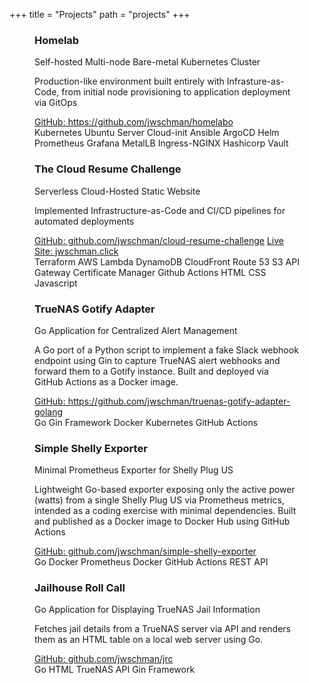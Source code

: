 +++
title = "Projects"
path = "projects"
+++

<div class="projects-list">
<div class="project-card" style="--bg: hsl(200,70%,45%); --accent: hsl(225,70%,50%)">
  <figure>
      <figcaption>
        <h3>Homelab</h3>
        <p class="project-subtitle">Self-hosted Multi-node Bare-metal Kubernetes Cluster</p>
        <p class="project-desc">Production-like environment built entirely with Infrasture-as-Code, from initial node provisioning to application deployment via GitOps</p>
        <div class="project-links">
          <a href="https://github.com/jwschman/homelabo">GitHub: https://github.com/jwschman/homelabo</a>
        </div>
        <div class="project-tech">
          <span>Kubernetes</span>
          <span>Ubuntu Server</span>
          <span>Cloud-init</span>
          <span>Ansible</span>
          <span>ArgoCD</span>
          <span>Helm</span>
          <span>Prometheus</span>
          <span>Grafana</span>
          <span>MetalLB</span>
          <span>Ingress-NGINX</span>
          <span>Hashicorp Vault</span>
        </div>
      </figcaption>
    </figure>
  </div>

  <div class="project-card" style="--bg: hsl(280,70%,50%); --accent: hsl(340,90%,55%)">
    <figure>
      <figcaption>
        <h3>The Cloud Resume Challenge</h3>
        <p class="project-subtitle">Serverless Cloud-Hosted Static Website</p>
        <p class="project-desc">Implemented Infrastructure-as-Code and CI/CD pipelines for automated deployments</p>
        <div class="project-links">
          <a href="https://github.com/jwschman/cloud-resume-challenge">GitHub: github.com/jwschman/cloud-resume-challenge</a>
          <a href="https:jwschman.click">Live Site: jwschman.click</a>
        </div>
        <div class="project-tech">
          <span>Terraform</span>
          <span>AWS</span>
          <span>Lambda</span>
          <span>DynamoDB</span>
          <span>CloudFront</span>
          <span>Route 53</span>
          <span>S3</span>
          <span>API Gateway</span>
          <span>Certificate Manager</span>
          <span>Github Actions</span>
          <span>HTML</span>
          <span>CSS</span>
          <span>Javascript</span>
        </div>
      </figcaption>
    </figure>
  </div>

<div class="project-card" style="--bg: hsl(160,50%,40%); --accent: hsl(90,50%,55%)">
  <figure>
      <figcaption>
        <h3>TrueNAS Gotify Adapter</h3>
        <p class="project-subtitle">Go Application for Centralized Alert Management</p>
        <p class="project-desc">A Go port of a Python script to implement a fake Slack webhook endpoint using Gin to capture TrueNAS alert webhooks and forward them to a Gotify instance. Built and deployed via GitHub Actions as a Docker image.</p>
        <div class="project-links">
          <a href="https://github.com/jwschman/truenas-gotify-adapter-golang">GitHub: https://github.com/jwschman/truenas-gotify-adapter-golang</a>
        </div>
        <div class="project-tech">
          <span>Go</span>
          <span>Gin Framework</span>
          <span>Docker</span>
          <span>Kubernetes</span>
          <span>GitHub Actions</span>
        </div>
      </figcaption>
    </figure>
  </div>

  <div class="project-card" style="--bg: hsl(20,70%,50%); --accent: hsl(350,90%,55%)">
    <figure>
      <figcaption>
        <h3>Simple Shelly Exporter</h3>
        <p class="project-subtitle">Minimal Prometheus Exporter for Shelly Plug US</p>
        <p class="project-desc">Lightweight Go-based exporter exposing only the active power (watts) from a single Shelly Plug US via Prometheus metrics, intended as a coding exercise with minimal dependencies.  Built and published as a Docker image to Docker Hub using GitHub Actions</p>
        <div class="project-links">
          <a href="https://github.com/jwschman/simple-shelly-exporter">GitHub: github.com/jwschman/simple-shelly-exporter</a>
        </div>
        <div class="project-tech">
          <span>Go</span>
          <span>Docker</span>
          <span>Prometheus</span>
          <span>Docker</span>
          <span>GitHub Actions</span>
          <span>REST API</span>
        </div>
      </figcaption>
    </figure>
  </div>

  <div class="project-card" style="--bg: hsl(320,70%,50%); --accent: hsl(260,90%,55%)">
    <figure>
      <figcaption>
        <h3>Jailhouse Roll Call</h3>
        <p class="project-subtitle">Go Application for Displaying TrueNAS Jail Information</p>
        <p class="project-desc">Fetches jail details from a TrueNAS server via API and renders them as an HTML table on a local web server using Go.</p>
        <div class="project-links">
          <a href="https://github.com/jwschman/jrc">GitHub: github.com/jwschman/jrc</a>
        </div>
        <div class="project-tech">
          <span>Go</span>
          <span>HTML</span>
          <span>TrueNAS API</span>
          <span>Gin Framework</span>
        </div>
      </figcaption>
    </figure>
  </div>
</div>
